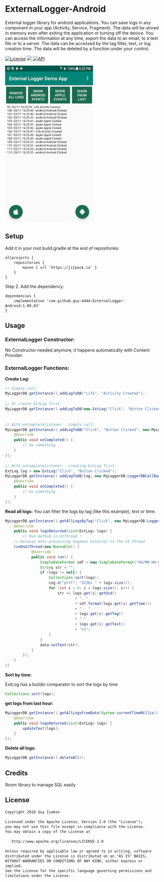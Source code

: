 # ExternalLogger-Android
External logger library for android applications.
You can save logs in any component in your app (Activity, Service, Fragment).
The data will be stored in memory even after exiting the application or turning off the device.
You can access the information at any time, export the data to an email, to a text file or to a server.
The data can be accessed by the tag filter, text, or log creation time.
The data will be deleted by a function under your control.



[![License](https://img.shields.io/badge/License-Apache%202.0-blue.svg)](https://github.com/vlad1m1r990/Lemniscate/blob/master/LICENSE)
[![](https://jitpack.io/v/guy-4444/ExternalLogger-Android.svg)](https://jitpack.io/#guy-4444/ExternalLogger-Android)
[![API](https://img.shields.io/badge/API-15%2B-green.svg?style=flat)]()

<img src="https://github.com/guy-4444/ExternalLogger-Android/blob/master/Screenshot3.png" width="288">



## Setup
Add it in your root build.gradle at the end of repositories:
```
allprojects {
	repositories {
		maven { url 'https://jitpack.io' }
	}
}
```

Step 2. Add the dependency:

```
dependencies {
	implementation 'com.github.guy-4444:ExternalLogger-Android:1.00.03'
}
```
## Usage

### ExternalLogger Constructor:
No Constructor needed anymore, it happens automatically with Content Provider.

### ExternalLogger Functions:

**Create Log:**
```java
// Simple call:
MyLoggerDB.getInstance().addLogToDB("Life", "Activity Created");

// Or create ExtLog first:
MyLoggerDB.getInstance().addLogToDB(new ExtLog("Click", "Button Clicked"));


// With onCompletelistener - Simple call:
MyLoggerDB.getInstance().addLogToDB("Click", "Button Clicked", new MyLoggerDB.LoggerDBCallBack_OnCompleted() {
    @Override
    public void onCompleted() {
        // Do something
    }
});

// With onCompletelistener - creating ExtLog first:
ExtLog log = new ExtLog("Click", "Button Clicked");
MyLoggerDB.getInstance().addLogToDB(log, new MyLoggerDB.LoggerDBCallBack_OnCompleted() {
    @Override
    public void onCompleted() {
        // Do something
    }
});

```

**Read all logs:**
You can filter the logs by tag (like this example), text or time.
```java
MyLoggerDB.getInstance().getAllLogsByTag("Click", new MyLoggerDB.LoggerDBCallBack_LogsReturned() {
    @Override
    public void logsReturned(List<ExtLog> logs) {
    	// Run method in UIThread !
	// Because data processing happens external to the UI thread
	runOnUiThread(new Runnable() {
            @Override
            public void run() {
                SimpleDateFormat sdf = new SimpleDateFormat("dd/MM HH:mm:ss");
                String str = "";
                if (logs != null) {
                    Collections.sort(logs);
                    Log.d("pttt", "SIZE= " + logs.size());
                    for (int i = 0; i < logs.size(); i++) {
                        str += logs.get(i).getUid()
                                + ". "
                                + sdf.format(logs.get(i).getTime())
                                + " - "
                                + logs.get(i).getTag()
                                + " "
                                + logs.get(i).getText()
                                + "\n";
                    }
                }
                data.setText(str);
            }
        });
    }
})
``` 

**Sort by time:**

ExtLog has a buildin comparator to sort the logs by time
```java
Collections.sort(logs);
``` 

**get logs from last hour:**
```java
MyLoggerDB.getInstance().getAllLogsFromDate(System.currentTimeMillis() - 3600*1000l, new MyLoggerDB.LoggerDBCallBack_LogsReturned() {
    @Override
    public void logsReturned(List<ExtLog> logs) {
        updateText(logs);
    }
});
```
**Delete all logs:**
```java
MyLoggerDB.getInstance().deleteAll();
```
## Credits

Room library to manage SQL easily

## License

    Copyright 2018 Guy Isakov

    Licensed under the Apache License, Version 2.0 (the "License");
    you may not use this file except in compliance with the License.
    You may obtain a copy of the License at

       http://www.apache.org/licenses/LICENSE-2.0

    Unless required by applicable law or agreed to in writing, software
    distributed under the License is distributed on an "AS IS" BASIS,
    WITHOUT WARRANTIES OR CONDITIONS OF ANY KIND, either express or implied.
    See the License for the specific language governing permissions and
    limitations under the License.
